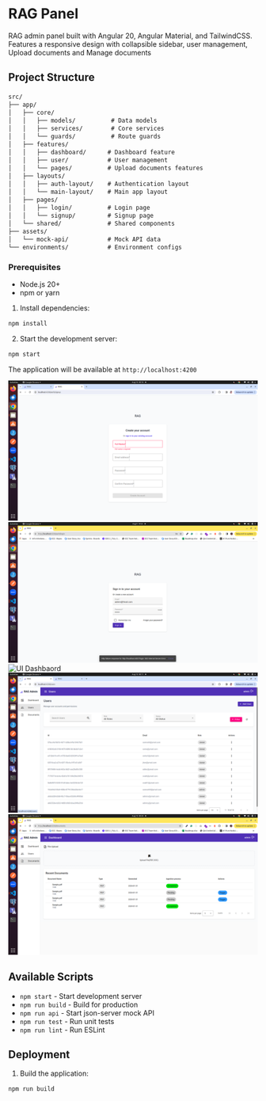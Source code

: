 

# RAG Panel


RAG admin panel built with Angular 20, Angular Material, and TailwindCSS. Features a responsive design with collapsible sidebar, user management, Upload documents and Manage documents 

## Project Structure

```
src/
├── app/
│   ├── core/
│   │   ├── models/          # Data models
│   │   ├── services/        # Core services
│   │   └── guards/          # Route guards
│   ├── features/
│   │   ├── dashboard/      # Dashboard feature
│   │   ├── user/           # User management
│   │   └── pages/          # Upload documents features
│   ├── layouts/
│   │   ├── auth-layout/    # Authentication layout
│   │   └── main-layout/    # Main app layout
│   ├── pages/
│   │   ├── login/          # Login page
│   │   └── signup/         # Signup page
│   └── shared/             # Shared components
├── assets/
│   └── mock-api/           # Mock API data
└── environments/           # Environment configs
```


### Prerequisites

- Node.js 20+
- npm or yarn

1. Install dependencies:

```bash
npm install
```

2. Start the development server:

```bash
npm start
```


The application will be available at `http://localhost:4200`

![UI Signup](./screen/signup.png)
![UI Login](./screen/loginv1.png)
![UI Dashbaord](./screen/dashboard.png)
![UI user](./screen/user.png)
![UI document](./screen/docv1.png)

## Available Scripts

- `npm start` - Start development server
- `npm run build` - Build for production
- `npm run api` - Start json-server mock API
- `npm run test` - Run unit tests
- `npm run lint` - Run ESLint


## Deployment

1. Build the application:

```bash
npm run build
```

